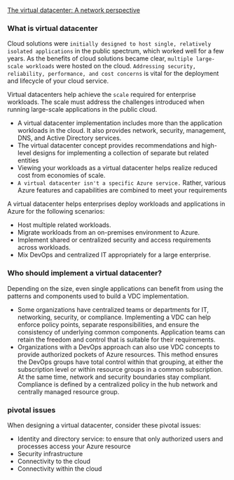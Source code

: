[The virtual datacenter: A network perspective](https://learn.microsoft.com/en-us/azure/cloud-adoption-framework/resources/networking-vdc)

### What is virtual datacenter

Cloud solutions were `initially designed to host single, relatively isolated applications` in the public spectrum, which worked well for a few years. As the benefits of cloud solutions became clear, `multiple large-scale workloads` were hosted on the cloud. `Addressing security, reliability, performance, and cost concerns` is vital for the deployment and lifecycle of your cloud service.

Virtual datacenters help achieve the `scale` required for enterprise workloads. The scale must address the challenges introduced when running large-scale applications in the public cloud.

- A virtual datacenter implementation includes more than the application workloads in the cloud. It also provides network, security, management, DNS, and Active Directory services.
- The virtual datacenter concept provides recommendations and high-level designs for implementing a collection of separate but related entities
-  Viewing your workloads as a virtual datacenter helps realize reduced cost from economies of scale.
- `A virtual datacenter isn't a specific Azure service.` Rather, various Azure features and capabilities are combined to meet your requirements

A virtual datacenter helps enterprises deploy workloads and applications in Azure for the following scenarios:

- Host multiple related workloads.
- Migrate workloads from an on-premises environment to Azure.
- Implement shared or centralized security and access requirements across workloads.
- Mix DevOps and centralized IT appropriately for a large enterprise.

### Who should implement a virtual datacenter?

Depending on the size, even single applications can benefit from using the patterns and components used to build a VDC implementation.

- Some organizations have centralized teams or departments for IT, networking, security, or compliance. Implementing a VDC can help enforce policy points, separate responsibilities, and ensure the consistency of underlying common components. Application teams can retain the freedom and control that is suitable for their requirements.
- Organizations with a DevOps approach can also use VDC concepts to provide authorized pockets of Azure resources. This method ensures the DevOps groups have total control within that grouping, at either the subscription level or within resource groups in a common subscription. At the same time, network and security boundaries stay compliant. Compliance is defined by a centralized policy in the hub network and centrally managed resource group.

### pivotal issues

When designing a virtual datacenter, consider these pivotal issues:

- Identity and directory service: to ensure that only authorized users and processes access your Azure resource
- Security infrastructure
- Connectivity to the cloud
- Connectivity within the cloud